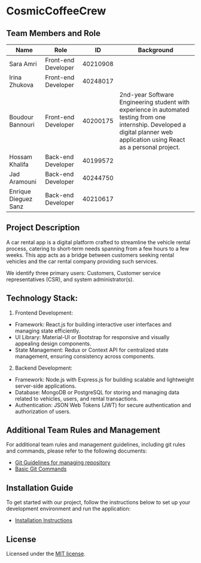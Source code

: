 # CosmicCoffeeCrew

## Team Members and Role

| Name                 | Role                 | ID       | Background                                                      |
| -------------------- | -------------------- | -------- | ----------------------------------------------------------------|
| Sara Amri            | Front-end Developer  | 40210908 |                                                                 |
| Irina Zhukova        | Front-end Developer  | 40248017 |                                                                 |
| Boudour Bannouri     | Front-end Developer  | 40200175 | 2nd-year Software Engineering student with experience in automated testing from one internship. Developed a digital planner web application using React as a personal project.
| Hossam Khalifa       | Back-end Developer   | 40199572 |
| Jad Aramouni         | Back-end Developer   | 40244750 |
| Enrique Dieguez Sanz | Back-end Developer   | 40210617 |

## Project Description

A car rental app is a digital platform crafted to streamline the vehicle rental process, catering to short-term needs spanning from a few hours to a few weeks. This app acts as a bridge between customers seeking rental vehicles and the car rental company providing such services.

We identify three primary users: Customers, Customer service representatives (CSR), and system administrator(s).


## Technology Stack:

1. Frontend Development:

- Framework: React.js for building interactive user interfaces and managing state efficiently.
- UI Library: Material-UI or Bootstrap for responsive and visually appealing design components.
- State Management: Redux or Context API for centralized state management, ensuring consistency across components.

2. Backend Development:

- Framework: Node.js with Express.js for building scalable and lightweight server-side applications.
- Database: MongoDB or PostgreSQL for storing and managing data related to vehicles, users, and rental transactions.
- Authentication: JSON Web Tokens (JWT) for secure authentication and authorization of users.

## Additional Team Rules and Management

For additional team rules and management guidelines, including git rules and commands, please refer to the following documents:
- [Git Guidelines for managing repository](https://github.com/kokkuri3/CosmicCoffeeCrew-soen341projectW2024/blob/main/Git%20Guidelines.md)
- [Basic Git Commands](https://github.com/kokkuri3/CosmicCoffeeCrew-soen341projectW2024/blob/main/Git%20Commands.md)


## Installation Guide

To get started with our project, follow the instructions below to set up your development environment and run the application:
- [Installation Instructions](https://github.com/kokkuri3/CosmicCoffeeCrew-soen341projectW2024/blob/7c751282c5528060bc3d6d53b8b626db690314fc/InstallationInstructions.md)


## License

Licensed under the [MIT license](https://github.com/nextui-org/next-app-template/blob/main/LICENSE).


